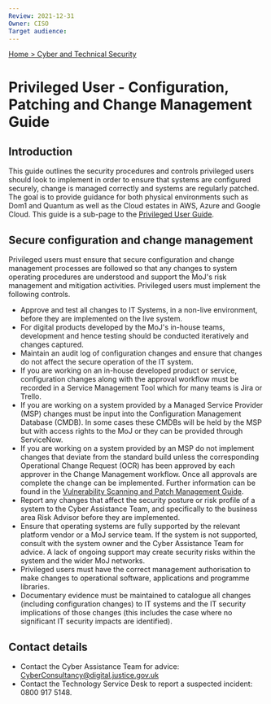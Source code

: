 ```yaml
---
Review: 2021-12-31
Owner: CISO
Target audience:
---
```


[Home > Cyber and Technical Security](home-security-policies-guides.md)

# Privileged User - Configuration, Patching and Change Management Guide

## Introduction

This guide outlines the security procedures and controls privileged users should look to implement in order to ensure that systems are configured securely, change is managed correctly and systems are regularly patched. The goal is to provide guidance for both physical environments such as Dom1 and Quantum as well as the Cloud estates in AWS, Azure and Google Cloud.  This guide is a sub-page to the [Privileged User Guide](privileged-user-guide.md).

## Secure configuration and change management

Privileged users must ensure that secure configuration and change management processes are followed so that any changes to system operating procedures are understood and support the MoJ's risk management and mitigation activities. Privileged users must implement the following controls.

- Approve and test all changes to IT Systems, in a non-live environment, before they are implemented on the live system.
- For digital products developed by the MoJ's in-house teams, development and hence testing should be conducted iteratively and changes captured.
- Maintain an audit log of configuration changes and ensure that changes do not affect the secure operation of the IT system.
- If you are working on an in-house developed product or service, configuration changes along with the approval workflow must be recorded in a Service Management Tool which for many teams is Jira or Trello.
- If you are working on a system provided by a Managed Service Provider (MSP) changes must be input into the Configuration Management Database (CMDB).  In some cases these CMDBs will be held by the MSP but with access rights to the MoJ or they can be provided through ServiceNow.
- If you are working on a system provided by an MSP do not implement changes that deviate from the standard build unless the corresponding Operational Change Request (OCR) has been approved by each approver in the Change Management workflow. Once all approvals are complete the change can be implemented. Further information can be found in the [Vulnerability Scanning and Patch Management Guide](https://ministryofjustice.github.io/security-guidance/vulnerability-scanning-and-patch-management-guide/#vulnerability-scanning-and-patch-management-guide).
- Report any changes that affect the security posture or risk profile of a system to the Cyber Assistance Team, and specifically to the business area Risk Advisor before they are implemented.
- Ensure that operating systems are fully supported by the relevant platform vendor or a MoJ service team. If the system is not supported, consult with the system owner and the Cyber Assistance Team for advice. A lack of ongoing support may create security risks within the system and the wider MoJ networks.
- Privileged users must have the correct management authorisation to make changes to operational software, applications and programme libraries.
- Documentary evidence must be maintained to catalogue all changes (including configuration changes) to IT systems and the IT security implications of those changes (this includes the case where no significant IT security impacts are identified).

## Contact details

- Contact the Cyber Assistance Team for advice: [CyberConsultancy@digital.justice.gov.uk](mailto:CyberConsultancy@digital.justice.gov.uk)
- Contact the Technology Service Desk to report a suspected incident: 0800 917 5148.
